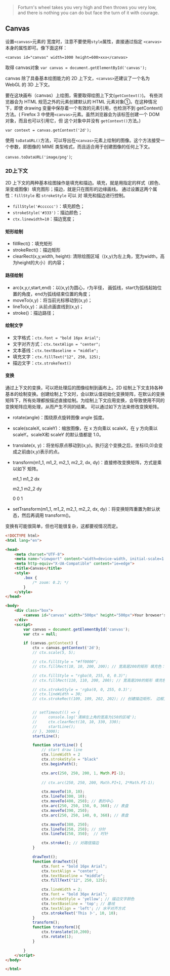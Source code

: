 > Forturn's wheel takes you very high and then throws you very low, and there is nothing you can do but face the turn of it with courage.

## Canvas

设置`<canvas>`元素的 宽度时，注意不要使用`style`属性，直接通过指定 `<canvas>`本身的属性即可。像下面这样：

`<canvas id="canvas" width=1000 height=600>xxx</canvas>`

取得 canvas对象 `var canvas = document.getElementById('canvas');`


canvas 除了具备基本绘图能力的 2D 上下文，`<canvas>`还建议了一个名为 WebGL 的 3D 上下文。

要在这块画布（canvas）上绘图，需要取得绘图上下文(`getContext()`)。
有些浏览器会为 HTML 规范之外的元素创建默认的 HTML 元素对象①。在这种情况下，即使 drawing 变量中保存着一个有效的元素引用，也检测不到 getContext()方法。( Firefox 3 中使用`<canvas>`元素。虽然浏览器会为该标签创建一个 DOM 对象，而且也可以引用它，但
这个对象中并没有 `getContext()`方法。)

`var context = canvas.getContext('2d');`

使用 `toDataURL()`方法，可以导出在`<canvas>`元素上绘制的图像。这个方法接受一个参数，即图像的 MIME 类型格式，而且适合用于创建图像的任何上下文。

`canvas.toDataURL('image/png')`;



### 2D上下文
2D 上下文的两种基本绘图操作是填充和描边。填充，就是用指定的样式（颜色、渐变或图像）填充图形；描边，就是只在图形的边缘画线。 通过设置这两个属性：`fillStyle` 和 `strokeStyle` 可以 对 填充和描边进行控制。

- `fillStyle('#cccccc')`：填充颜色；
- `strokeStyle('#333')`：描边颜色；
- `ctx.linewidth=10`：描边宽度；

#### 矩形绘制

- fillRect()：填充矩形
- strokeRect()：描边矩形
- clearRect(x,y,width, height): 清除绘图区域（(x,y)为左上角，宽为width，高为height的大小）的内容；

#### 路径绘制

- arc(x,y,r,start,end)：以(x,y)为圆心，r为半径， 画弧线，start为弧线起始位置的角度，end为弧线结束位置的角度；
- moveTo(x,y)：将当前光标移动到(x,y)；
- lineTo(x,y)：从前点画直线到(x,y)；
- stroke()：描边路径；

#### 绘制文字

- 文字格式：`ctx.font = "bold 16px Arial";` 
- 文字对齐方式：`ctx.textAlign = "center";` 
- 文本基线：`ctx.textBaseline = "middle";` 
- 填充文字：`ctx.fillText("12", 250, 125); `
- 描边文字：`ctx.strokeText()`

#### 变换
通过上下文的变换，可以把处理后的图像绘制到画布上。2D 绘制上下文支持各种基本的绘制变换。创建绘制上下文时，会以默认值初始化变换矩阵，在默认的变换矩阵下，所有处理都按描述直接绘制。为绘制上下文应用变换，会导致使用不同的变换矩阵应用处理，从而产生不同的结果。 可以通过如下方法来修改变换矩阵。

- rotate(angle)：围绕原点旋转图像 angle 弧度。 
- scale(scaleX, scaleY)：缩放图像，在 x 方向乘以 scaleX，在 y 方向乘以 scaleY。scaleX和 scaleY 的默认值都是 1.0。 
- translate(x, y)：将坐标原点移动到(x,y)。执行这个变换之后，坐标(0,0)会变成之前由(x,y)表示的点。 
- transform(m1_1, m1_2, m2_1, m2_2, dx, dy)：直接修改变换矩阵，方式是乘以如下 矩阵。 

    m1_1 m1_2 dx 

    m2_1 m2_2 dy 

    0 0 1 

- setTransform(m1_1, m1_2, m2_1, m2_2, dx, dy)：将变换矩阵重置为默认状态，然后再调用 transform()。 


变换有可能很简单，但也可能很复杂，这都要视情况而定。





``` html
<!DOCTYPE html>
<html lang="en">

<head>
    <meta charset="UTF-8">
    <meta name="viewport" content="width=device-width, initial-scale=1.0">
    <meta http-equiv="X-UA-Compatible" content="ie=edge">
    <title>Canvas</title>
    <style>
        .box {
            /* zoom: 0.2; */
        }
    </style>
</head>

<body>
    <div class="box">
        <canvas id="canvas" width="500px" height="500px">Your browser's version is too low and please update it to the newest.</canvas>
    </div>
    <script>
        var canvas = document.getElementById('canvas');
        var ctx = null;

        if (canvas.getContext) {
            ctx = canvas.getContext('2d');
            // ctx.scale(5, 5);

            // ctx.fillStyle = "#ff0000";
            // ctx.fillRect(10, 10, 200, 200); // 宽高是200的矩形 填充色：红色

            // ctx.fillStyle = "rgba(0, 255, 0, 0.3)";
            // ctx.fillRect(110, 110, 200, 200); // 宽高是200的矩形 填充色： 绿色， 透明度 30%

            // ctx.strokeStyle = 'rgba(0, 0, 255, 0.3)';
            // ctx.lineWidth = 30;
            // ctx.strokeRect(109, 109, 202, 202); // 创建描边矩形， 边框宽度是30， 颜色是蓝色


            // setTimeout(() => {
            //     console.log('清掉左上角的宽高为150的区域');
            //     ctx.clearRect(10, 10, 330, 330);
            //     startLine();
            // }, 3000);
            startLine();

            function startLine() {
                // start draw line
                ctx.lineWidth = 2
                ctx.strokeStyle = "black"
                ctx.beginPath();

                ctx.arc(250, 250, 200, 1, Math.PI-1);
                
                // ctx.arc(250, 250, 200, Math.PI+1, 2*Math.PI-1);

                ctx.moveTo(10, 10);
                ctx.lineTo(300, 10);
                ctx.moveTo(400, 250); // 表的中心
                ctx.arc(250, 250, 150, 0, 360); // 表盘
                ctx.moveTo(390, 250);
                ctx.arc(250, 250, 140, 0, 360); // 表盘

                ctx.moveTo(380, 250);
                ctx.lineTo(250, 250); // 分针
                ctx.lineTo(250, 350);  // 时针

                ctx.stroke(); // 对路径描边
            }

            drawText();
            function drawText(){
                ctx.font = "bold 16px Arial"; 
                ctx.textAlign = "center"; 
                ctx.textBaseline = "middle"; 
                ctx.fillText("12", 250, 125); 

                ctx.lineWidth = 2;
                ctx.font = "bold 36px Arial";
                ctx.strokeStyle = 'yellow'; // 描边文字颜色
                ctx.textBaseline = 'top'; // 基线
                ctx.textAlign = 'left'; // 水平对齐方式
                ctx.strokeText('This 卜', 10, 10);
            }
            transform();
            function transform(){
                ctx.translate(10,200);
                ctx.rotate(1);
            }

        }
    </script>
</body>

</html>
```
